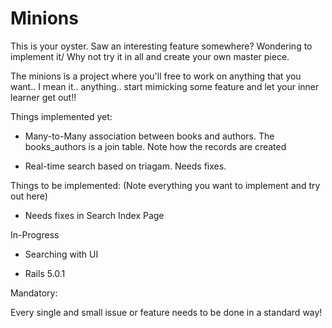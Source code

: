 # Minions

This is your oyster. Saw an interesting feature somewhere? Wondering to implement it/ Why not try it in all and create your own master piece.

The minions is a project where you'll free to work on anything that you want.. I mean it.. anything.. start mimicking some feature and let your inner learner get out!!

Things implemented yet:

* Many-to-Many association between books and authors. The books_authors is a join table. Note how the records are created

* Real-time search based on triagam. Needs fixes.

Things to be implemented: (Note everything you want to implement and try out here)

* Needs fixes in Search Index Page

In-Progress

* Searching with UI

* Rails 5.0.1

Mandatory:

Every single and small issue or feature needs to be done in a standard way!
